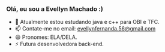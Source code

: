 ### Olá, eu sou a Evellyn Machado :)


- 🌱 Atualmente estou estudando java e c++ para OBI e TFC.
- 📫 Contate-me no email: evellynfernanda.56@gmail.com
- 😄 Pronomes: ELA/DELA.
- ⚡ Futura desenvolvedora back-end.
